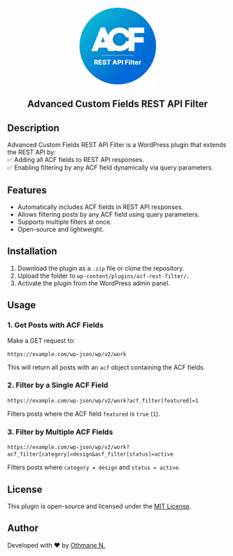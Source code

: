 <p align="center">
  <a href="#">
    <img src="/.github/ressources/logo.png" alt="logo" width="175px">
  </a>
</p>
<h2 align="center">Advanced Custom Fields REST API Filter</h2>


## Description  
Advanced Custom Fields REST API Filter is a WordPress plugin that extends the REST API by:  
✅ Adding all ACF fields to REST API responses.  
✅ Enabling filtering by any ACF field dynamically via query parameters.  

## Features  
- Automatically includes ACF fields in REST API responses.  
- Allows filtering posts by any ACF field using query parameters.  
- Supports multiple filters at once.  
- Open-source and lightweight.  

## Installation  
1. Download the plugin as a `.zip` file or clone the repository.  
2. Upload the folder to `wp-content/plugins/acf-rest-filter/`.  
3. Activate the plugin from the WordPress admin panel.  

## Usage  

### **1. Get Posts with ACF Fields**  
Make a GET request to:  
```
https://example.com/wp-json/wp/v2/work
```
This will return all posts with an `acf` object containing the ACF fields.  

### **2. Filter by a Single ACF Field**  
```
https://example.com/wp-json/wp/v2/work?acf_filter[featured]=1
```
Filters posts where the ACF field `featured` is `true` (`1`).  

### **3. Filter by Multiple ACF Fields**  
```
https://example.com/wp-json/wp/v2/work?acf_filter[category]=design&acf_filter[status]=active
```
Filters posts where `category = design` and `status = active`.  

## License  
This plugin is open-source and licensed under the [MIT License](LICENSE).  

## Author  
Developed with ❤️ by [Othmane N.](https://otha.me)